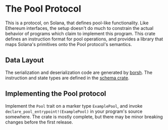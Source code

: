 # The Pool Protocol

This is a protocol, on Solana, that defines pool-like functionality. Like Ethereum interfaces, the setup doesn't do much
to constrain the actual behavior of programs which claim to implement this program. This crate defines
an instruction format for pool operations, and provides a library that maps Solana's primitives onto the
Pool protocol's semantics.

## Data Layout

The serialization and deserialization code are generated by [borsh](https://crates.io/crates/borsh).
The instruction and state types are defined in the [schema crate](schema).

## Implementing the Pool protocol

Implement the `Pool` trait on a marker type `ExamplePool`, and invoke `declare_pool_entrypoint!(ExamplePool)`
in your program's source somewhere.
The crate is mostly complete, but there may be minor breaking changes before the first release.
